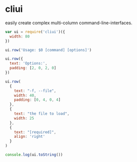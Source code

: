# cliui

easily create complex multi-column command-line-interfaces.

```js
var ui = require('cliui')({
  width: 80
})

ui.row('Usage: $0 [command] [options]')

ui.row({
  text: 'Options:',
  padding: [2, 0, 2, 0]
})

ui.row(
  {
    text: "-f, --file",
    width: 40,
    padding: [0, 4, 0, 4]
  },
  {
    text: "the file to load",
    width: 25
  },
  {
    text: "[required]",
    align: 'right'
  }
)

console.log(ui.toString())
```
